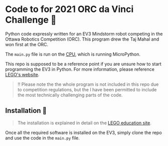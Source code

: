 # Code to for 2021 ORC da Vinci Challenge 🤖
Python code expressly written for an EV3 Mindstorm robot competing in the Ottawa Robotics Competition (ORC). This program drew the Taj Mahal and won first at the ORC.

The `main.py` file is run on the [CPU](https://www.lego.com/en-us/product/ev3-intelligent-brick-45500), which is running MicroPython.

This repo is supposed to be a reference point if you are unsure how to start programming the EV3 in Python. For more information, please reference [LEGO's website](https://education.lego.com/en-us/product-resources/mindstorms-ev3/teacher-resources/python-for-ev3).

> ‼️ Please note the the whole program is not included in this repo due to competition regulations, but the I have been permitted to include the most technically challenging parts of the code.

## Installation 🔧

> The installation is explained in detail on the [LEGO education site](https://education.lego.com/en-us/product-resources/mindstorms-ev3/teacher-resources/python-for-ev3). 

Once all the required software is installed on the EV3, simply clone the repo and use the code in the `main.py` file.

